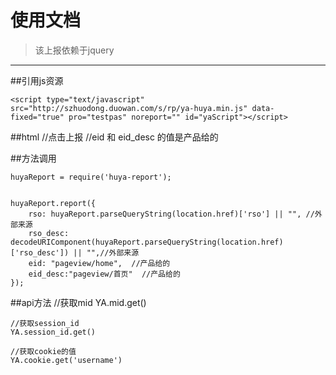 
# 使用文档 #
	
> 该上报依赖于jquery

----------

##引用js资源
	
    <script type="text/javascript" src="http://szhuodong.duowan.com/s/rp/ya-huya.min.js" data-fixed="true" pro="testpas" noreport="" id="yaScript"></script>


##html
	//点击上报
	//eid 和 eid_desc 的值是产品给的 
	<div class="clickstat" eid="click/home/tjyx/tjyx8" eid_desc="点击/首页/推荐游戏/推荐游戏8"></div>

##方法调用

	huyaReport = require('huya-report');
	

	huyaReport.report({
        rso: huyaReport.parseQueryString(location.href)['rso'] || "", //外部来源
        rso_desc: decodeURIComponent(huyaReport.parseQueryString(location.href)['rso_desc']) || "",//外部来源
        eid: "pageview/home",  //产品给的
        eid_desc:"pageview/首页"  //产品给的
    });


##api方法
	//获取mid
	YA.mid.get()

	//获取session_id
	YA.session_id.get()

	//获取cookie的值
	YA.cookie.get('username')